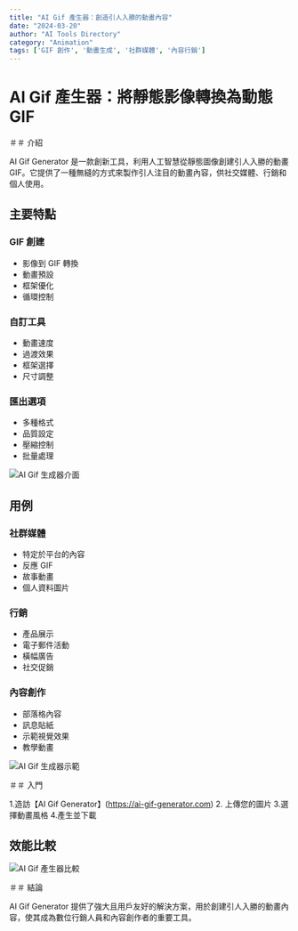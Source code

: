 ```yaml
---
title: "AI Gif 產生器：創造引人入勝的動畫內容"
date: "2024-03-20"
author: "AI Tools Directory"
category: "Animation"
tags: ['GIF 創作', '動畫生成', '社群媒體', '內容行銷']
---
```

# AI Gif 產生器：將靜態影像轉換為動態 GIF

＃＃ 介紹

AI Gif Generator 是一款創新工具，利用人工智慧從靜態圖像創建引人入勝的動畫 GIF。它提供了一種無縫的方式來製作引人注目的動畫內容，供社交媒體、行銷和個人使用。

## 主要特點

### GIF 創建
- 影像到 GIF 轉換
- 動畫預設
- 框架優化
- 循環控制

### 自訂工具
- 動畫速度
- 過渡效果
- 框架選擇
- 尺寸調整

### 匯出選項
- 多種格式
- 品質設定
- 壓縮控制
- 批量處理

![AI Gif 生成器介面](/imgs/ai-gif-generator/interface.jpg)

## 用例

### 社群媒體
- 特定於平台的內容
- 反應 GIF
- 故事動畫
- 個人資料圖片

### 行銷
- 產品展示
- 電子郵件活動
- 橫幅廣告
- 社交促銷

### 內容創作
- 部落格內容
- 訊息貼紙
- 示範視覺效果
- 教學動畫

![AI Gif 生成器示範](/imgs/ai-gif-generator/demo.jpg)

＃＃ 入門

1.造訪【AI Gif Generator】(https://ai-gif-generator.com)
2. 上傳您的圖片
3.選擇動畫風格
4.產生並下載

## 效能比較

![AI Gif 產生器比較](/imgs/ai-gif-generator/comparison.jpg)

＃＃ 結論

AI Gif Generator 提供了強大且用戶友好的解決方案，用於創建引人入勝的動畫內容，使其成為數位行銷人員和內容創作者的重要工具。